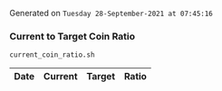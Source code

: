 Generated on `Tuesday 28-September-2021 at 07:45:16`

### Current to Target Coin Ratio
`current_coin_ratio.sh`

Date|Current|Target|Ratio
---|---|---|---
